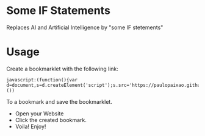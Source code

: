 # Some IF Statements 
Replaces AI and Artificial Intelligence by "some IF stetements" 

# Usage

Create a bookmarklet with the following link:

    javascript:(function(){var d=document,s=d.createElement('script');s.src='https://paulopaixao.github.io/some_if_statements/ai.src.js';d.body.appendChild(s);}())

To a bookmark and save the bookmarklet.

- Open your Website
- Click the created bookmark.
- Voila! Enjoy!

